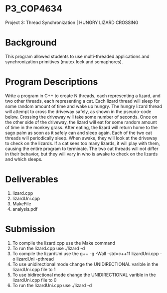 # P3_COP4634
Project 3: Thread Synchronization | HUNGRY LIZARD CROSSING 

# Background
This program allowed students to use multi-threaded applications and synchronization primitives (mutex 
lock and semaphores).

# Program Descriptions
Write a program in C++ to create N threads, each representing a lizard, and two other threads, each representing a 
cat. Each lizard thread will sleep for some random amount of time and wake up hungry. The hungry lizard thread 
will attempt to cross the driveway safely, as shown in the pseudo-code below. Crossing the driveway will take some 
number of seconds. Once on the other side of the driveway, the lizard will eat for some random amount of time in 
the monkey grass. After eating, the lizard will return home to the sago palm as soon as it safely can and sleep again. 
Each of the two cat threads will periodically sleep. When awake, they will look at the driveway to check on the lizards. 
If a cat sees too many lizards, it will play with them, causing the entire program to terminate. The two cat threads 
will not differ in their behavior, but they will vary in who is awake to check on the lizards and which sleeps. 

# Deliverables
1. lizard.cpp
2. lizardUni.cpp
3. MakeFile
4. analysis.pdf

# Submission
1. To compile the lizard.cpp use the Make command
2. To run the lizard.cpp use ./lizard -d
3. To compile the lizardUni use the g++ -g -Wall -std=c++11 lizardUni.cpp -o lizardUni -pthread 
4. To use unidirectional mode change the UNIDIRECTIONAL varible in the lizardUni.cpp file to 1
5. To use bidirectional mode change the UNIDIRECTIONAL varible in the lizardUni.cpp file to 0
6. To run the lizardUni.cpp use ./lizard -d
